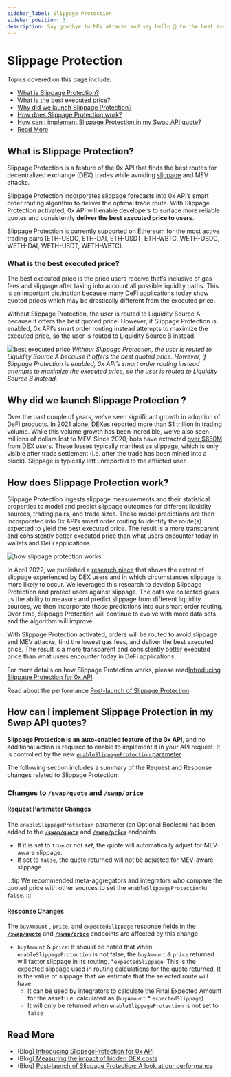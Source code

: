 ```yaml
---
sidebar_label: Slippage Protection
sidebar_position: 3
description: Say goodbye to MEV attacks and say hello 👋 to the best executed price with Slippage Protection
---
```


# Slippage Protection

Topics covered on this page include:

* [What is Slippage Protection?](/0x-swap-api/advanced-topics/slippage-protection#what-is-slippage-protection)
* [What is the best executed price?](/0x-swap-api/advanced-topics/slippage-protection#what-is-the-best-executed-price-)
* [Why did we launch Slippage Protection?](/0x-swap-api/advanced-topics/slippage-protection#why-did-we-launch-slippage-protection-)
* [How does Slippage Protection work?](/0x-swap-api/advanced-topics/slippage-protection#how-does-slippage-protection-work)
* [How can I implement Slippage Protection in my Swap API quote?](/0x-swap-api/advanced-topics/slippage-protection#how-can-i-implement-slippage-protection-in-my-0x-api-quotes-)
* [Read More](/0x-swap-api/advanced-topics/slippage-protection#read-more)


## What is Slippage Protection?

Slippage Protection is a feature of the 0x API that finds the best routes for decentralized exchange (DEX) trades while avoiding [slippage](https://help.matcha.xyz/en/articles/6304010-what-is-slippage) and MEV attacks.

Slippage Protection incorporates slippage forecasts into 0x API’s smart order routing algorithm to deliver the optimal trade route. With Slippage Protection activated, 0x API will enable developers to surface more reliable quotes and consistently **deliver the best executed price to users**.

Slippage Protection is currently supported on Ethereum for the most active trading pairs (ETH-USDC, ETH-DAI, ETH-USDT, ETH-WBTC, WETH-USDC, WETH-DAI, WETH-USDT, WETH-WBTC).

### What is the best executed price?

The best executed price is the price users receive that’s inclusive of gas fees and slippage after taking into account all possible liquidity paths. This is an important distinction because many DeFi applications today show quoted prices which may be drastically different from the executed price.

Without Slippage Protection, the user is routed to Liquidity Source A because it offers the best quoted price. However, if Slippage Protection is enabled, 0x API’s smart order routing instead attempts to maximize the executed price, so the user is routed to Liquidity Source B instead.

![best executed price](/img/0x-swap-api/slippage-protection-executed-price.png)
*Without Slippage Protection, the user is routed to Liquidity Source A because it offers the best quoted price. However, if Slippage Protection is enabled, 0x API’s smart order routing instead attempts to maximize the executed price, so the user is routed to Liquidity Source B instead.*

## Why did we launch Slippage Protection ?

Over the past couple of years, we’ve seen significant growth in adoption of DeFi products. In 2021 alone, DEXes reported more than $1 trillion in trading volume. While this volume growth has been incredible, we’ve also seen millions of dollars lost to MEV. Since 2020, bots have extracted [over $650M](https://explore.flashbots.net/) from DEX users. These losses typically manifest as slippage, which is only visible after trade settlement (i.e. after the trade has been mined into a block). Slippage is typically left unreported to the afflicted user.

## How does Slippage Protection work?

Slippage Protection ingests slippage measurements and their statistical properties to model and predict slippage outcomes for different liquidity sources, trading pairs, and trade sizes. These model predictions are then incorporated into 0x API’s smart order routing to identify the route(s) expected to yield the best executed price. The result is a more transparent and consistently better executed price than what users encounter today in wallets and DeFi applications.

![how slippage protection works](/img/0x-swap-api/how-slippage-protection-works.png)

In April 2022, we published a [research piece](https://blog.0x.org/measuring-the-impact-of-hidden-dex-costs/) that shows the extent of slippage experienced by DEX users and in which circumstances slippage is more likely to occur. We leveraged this research to develop Slippage Protection and protect users against slippage. The data we collected gives us the ability to measure and predict slippage from different liquidity sources, we then incorporate those predictions into our smart order routing. Over time, Slippage Protection will continue to evolve with more data sets and the algorithm will improve.

With Slippage Protection activated, orders will be routed to avoid slippage and MEV attacks, find the lowest gas fees, and deliver the best executed price. The result is a more transparent and consistently better executed price than what users encounter today in DeFi applications.

For more details on how Slippage Protection works, please read[Introducing Slippage Protection for 0x API](https://blog.0x.org/slippage-protection-for-0x-api/).

Read about the performance [Post-launch of Slippage Protection](https://blog.0x.org/post-launch-of-slippageprotection-a-look-at-our-performance/).

## How can I implement Slippage Protection in my Swap API quotes?

**Slippage Protection is an auto-enabled feature of the 0x API**, and no additional action is required to enable to implement it in your API request. It is controlled by the new [`enableSlippageProtection` parameter](slippage-protection.md#request-parameter-changes)

The following section includes a summary of the Request and Response changes related to Slippage Protection:

### **Changes to `/swap/quote` and `/swap/price`**

#### **Request Parameter Changes**

The `enableSlippageProtection` parameter (an Optional Boolean) has been added to the [**`/swap/quote`**](/0x-swap-api/api-references/get-swap-v1-quote) and [**`/swap/price`**](/0x-swap-api/api-references/get-swap-v1-price) endpoints.

* If it is set to `true` or _not set_, the quote will automatically adjust for MEV-aware slippage.
* If set to `false`, the quote returned will not be adjusted for MEV-aware slippage.

:::tip
We recommended meta-aggregators and integrators who compare the quoted price with other sources to set the `enableSlippageProtection`to `false`.
:::


<!-- TODO Add image -->

#### **Response Changes**

The `buyAmount` , `price`, and `expectedSlippage` response fields in the [**`/swap/quote`**](/0x-swap-api/api-references/get-swap-v1-quote) and [**`/swap/price`**](/0x-swap-api/api-references/get-swap-v1-price) endpoints are affected by this change

* `buyAmount` & `price`: It should be noted that when `enableSlippageProtection` is not false, the `buyAmount` & `price` returned will factor slippage in its routing.
*`expectedSlippage`: This is the expected slippage used in routing calculations for the quote returned. It is the value of slippage that we estimate that the selected route will have:
  * It can be used by integrators to calculate the Final Expected Amount for the asset: i.e. calculated as (`buyAmount` \* `expectedSlippage`)
  * It will only be returned when `enableSlippageProtection` is not set to `false`

## Read More

* (Blog)[ Introducing SlippageProtection for 0x API](https://blog.0x.org/slippage-protection-for-0x-api/)
* (Blog)[ Measuring the impact of hidden DEX costs](https://blog.0x.org/measuring-the-impact-of-hidden-dex-costs/)
* (Blog) [Post-launch of Slippage Protection: A look at our performance](https://blog.0x.org/post-launch-of-slippageprotection-a-look-at-our-performance/)

